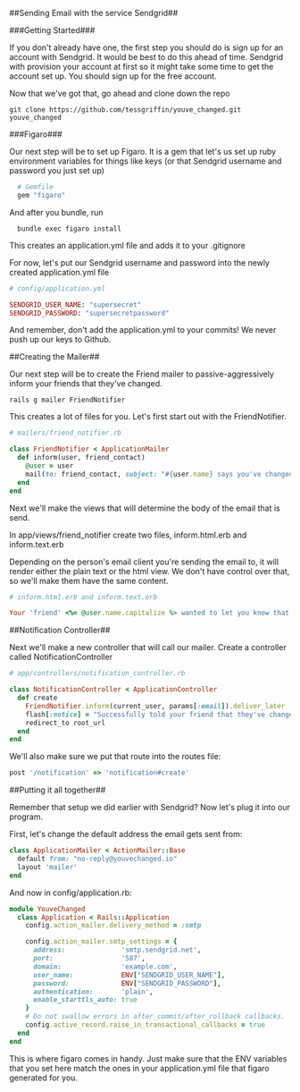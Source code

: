 ##Sending Email with the service Sendgrid##

###Getting Started###

If you don't already have one, the first step you should do is sign up for an account with Sendgrid. It would be best to do this ahead of time. Sendgrid with provision your account at first so it might take some time to get the account set up. You should sign up for the free account.

Now that we've got that, go ahead and clone down the repo

```shell
git clone https://github.com/tessgriffin/youve_changed.git youve_changed
```

###Figaro###

Our next step will be to set up Figaro. It is a gem that let's us set up ruby environment variables for things like keys (or that Sendgrid username and password you just set up)

```rb
  # Gemfile
  gem "figaro"
```
And after you bundle, run

```shell
  bundle exec figaro install
```

This creates an application.yml file and adds it to your .gitignore

For now, let's put our Sendgrid username and password into the newly created application.yml file

```rb
# config/application.yml

SENDGRID_USER_NAME: "supersecret"
SENDGRID_PASSWORD: "supersecretpassword"
```

And remember, don't add the application.yml to your commits! We never push up our keys to Github.

##Creating the Mailer##

Our next step will be to create the Friend mailer to passive-aggressively inform your friends that they've changed.

```shell
rails g mailer FriendNotifier
```

This creates a lot of files for you. Let's first start out with the FriendNotifier.

```rb
# mailers/friend_notifier.rb

class FriendNotifier < ApplicationMailer
  def inform(user, friend_contact)
    @user = user
    mail(to: friend_contact, subject: "#{user.name} says you've changed.")
  end
end
```
Next we'll make the views that will determine the body of the email that is send.

In app/views/friend_notifier create two files, inform.html.erb and inform.text.erb

Depending on the person's email client you're sending the email to, it will render either the plain text or the html view. We don't have control over that, so we'll make them have the same content.

```rb
# inform.html.erb and inform.text.erb

Your 'friend' <%= @user.name.capitalize %> wanted to let you know that you've changed. Tell someone else that they've changed. They have it coming. I mean who do they think they are.
```

##Notification Controller##

Next we'll make a new controller that will call our mailer. Create a controller called NotificationController

```rb
# app/controllers/notification_controller.rb

class NotificationController < ApplicationController
  def create
    FriendNotifier.inform(current_user, params[:email]).deliver_later
    flash[:notice] = "Successfully told your friend that they've changed."
    redirect_to root_url
  end
end
```

We'll also make sure we put that route into the routes file:

```rb
post '/notification' => 'notification#create'
```
##Putting it all together##

Remember that setup we did earlier with Sendgrid? Now let's plug it into our program.

First, let's change the default address the email gets sent from:

```rb
class ApplicationMailer < ActionMailer::Base
  default from: "no-reply@youvechanged.io"
  layout 'mailer'
end
```

And now in config/application.rb:

```rb
module YouveChanged
  class Application < Rails::Application
    config.action_mailer.delivery_method = :smtp

    config.action_mailer.smtp_settings = {
      address:              'smtp.sendgrid.net',
      port:                 '587',
      domain:               'example.com',
      user_name:            ENV["SENDGRID_USER_NAME"],
      password:             ENV["SENDGRID_PASSWORD"],
      authentication:       'plain',
      enable_starttls_auto: true
    }
    # Do not swallow errors in after_commit/after_rollback callbacks.
    config.active_record.raise_in_transactional_callbacks = true
  end
end
```

This is where figaro comes in handy. Just make sure that the ENV variables that you set here match the ones in your application.yml file that figaro generated for you.

